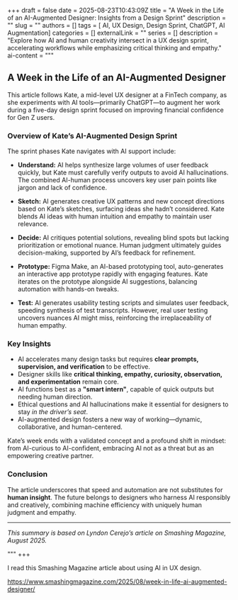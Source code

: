 +++ 
draft = false
date = 2025-08-23T10:43:09Z
title = "A Week in the Life of an AI-Augmented Designer: Insights from a Design Sprint"
description = ""
slug = ""
authors = []
tags = [ AI, UX Design, Design Sprint, ChatGPT, AI Augmentation]
categories = []
externalLink = ""
series = []
description = "Explore how AI and human creativity intersect in a UX design sprint, accelerating workflows while emphasizing critical thinking and empathy."
ai-content = """
## A Week in the Life of an AI-Augmented Designer

This article follows Kate, a mid-level UX designer at a FinTech company, as she experiments with AI tools—primarily ChatGPT—to augment her work during a five-day design sprint focused on improving financial confidence for Gen Z users.

### Overview of Kate’s AI-Augmented Design Sprint

The sprint phases Kate navigates with AI support include:

- **Understand:** AI helps synthesize large volumes of user feedback quickly, but Kate must carefully verify outputs to avoid AI hallucinations. The combined AI-human process uncovers key user pain points like jargon and lack of confidence.

- **Sketch:** AI generates creative UX patterns and new concept directions based on Kate’s sketches, surfacing ideas she hadn’t considered. Kate blends AI ideas with human intuition and empathy to maintain user relevance.

- **Decide:** AI critiques potential solutions, revealing blind spots but lacking prioritization or emotional nuance. Human judgment ultimately guides decision-making, supported by AI’s feedback for refinement.

- **Prototype:** Figma Make, an AI-based prototyping tool, auto-generates an interactive app prototype rapidly with engaging features. Kate iterates on the prototype alongside AI suggestions, balancing automation with hands-on tweaks.

- **Test:** AI generates usability testing scripts and simulates user feedback, speeding synthesis of test transcripts. However, real user testing uncovers nuances AI might miss, reinforcing the irreplaceability of human empathy.

### Key Insights

- AI accelerates many design tasks but requires **clear prompts, supervision, and verification** to be effective.
- Designer skills like **critical thinking, empathy, curiosity, observation, and experimentation** remain core.
- AI functions best as a **"smart intern"**, capable of quick outputs but needing human direction.
- Ethical questions and AI hallucinations make it essential for designers to stay *in the driver’s seat*.
- AI-augmented design fosters a new way of working—dynamic, collaborative, and human-centered.

Kate’s week ends with a validated concept and a profound shift in mindset: from AI-curious to AI-confident, embracing AI not as a threat but as an empowering creative partner.

### Conclusion

The article underscores that speed and automation are not substitutes for **human insight**. The future belongs to designers who harness AI responsibly and creatively, combining machine efficiency with uniquely human judgment and empathy.

---

*This summary is based on Lyndon Cerejo’s article on Smashing Magazine, August 2025.*  

"""
+++

I read this Smashing Magazine article about using AI in UX design.

https://www.smashingmagazine.com/2025/08/week-in-life-ai-augmented-designer/
